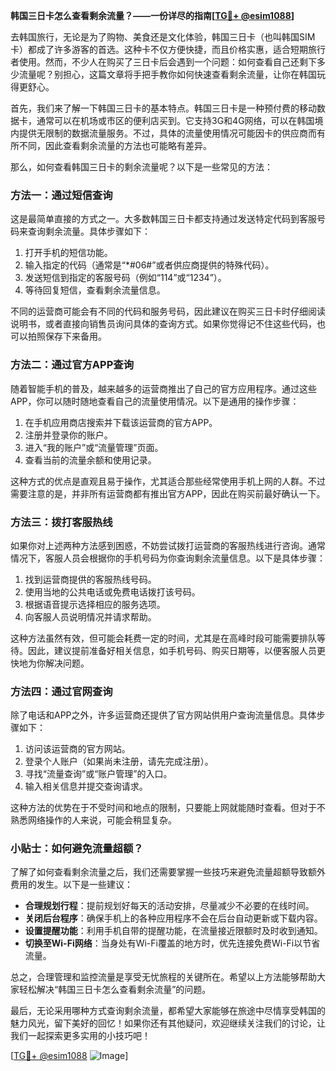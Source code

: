 **韩国三日卡怎么查看剩余流量？——一份详尽的指南[[TG💪+ @esim1088](https://t.me/s/esim1088)]**

去韩国旅行，无论是为了购物、美食还是文化体验，韩国三日卡（也叫韩国SIM卡）都成了许多游客的首选。这种卡不仅方便快捷，而且价格实惠，适合短期旅行者使用。然而，不少人在购买了三日卡后会遇到一个问题：如何查看自己还剩下多少流量呢？别担心，这篇文章将手把手教你如何快速查看剩余流量，让你在韩国玩得更舒心。

首先，我们来了解一下韩国三日卡的基本特点。韩国三日卡是一种预付费的移动数据卡，通常可以在机场或市区的便利店买到。它支持3G和4G网络，可以在韩国境内提供无限制的数据流量服务。不过，具体的流量使用情况可能因卡的供应商而有所不同，因此查看剩余流量的方法也可能略有差异。

那么，如何查看韩国三日卡的剩余流量呢？以下是一些常见的方法：

### 方法一：通过短信查询

这是最简单直接的方式之一。大多数韩国三日卡都支持通过发送特定代码到客服号码来查询剩余流量。具体步骤如下：

1. 打开手机的短信功能。
2. 输入指定的代码（通常是“*#06#”或者供应商提供的特殊代码）。
3. 发送短信到指定的客服号码（例如“114”或“1234”）。
4. 等待回复短信，查看剩余流量信息。

不同的运营商可能会有不同的代码和服务号码，因此建议在购买三日卡时仔细阅读说明书，或者直接向销售员询问具体的查询方式。如果你觉得记不住这些代码，也可以拍照保存下来备用。

### 方法二：通过官方APP查询

随着智能手机的普及，越来越多的运营商推出了自己的官方应用程序。通过这些APP，你可以随时随地查看自己的流量使用情况。以下是通用的操作步骤：

1. 在手机应用商店搜索并下载该运营商的官方APP。
2. 注册并登录你的账户。
3. 进入“我的账户”或“流量管理”页面。
4. 查看当前的流量余额和使用记录。

这种方式的优点是直观且易于操作，尤其适合那些经常使用手机上网的人群。不过需要注意的是，并非所有运营商都有推出官方APP，因此在购买前最好确认一下。

### 方法三：拨打客服热线

如果你对上述两种方法感到困惑，不妨尝试拨打运营商的客服热线进行咨询。通常情况下，客服人员会根据你的手机号码为你查询剩余流量信息。以下是具体步骤：

1. 找到运营商提供的客服热线号码。
2. 使用当地的公共电话或免费电话拨打该号码。
3. 根据语音提示选择相应的服务选项。
4. 向客服人员说明情况并请求帮助。

这种方法虽然有效，但可能会耗费一定的时间，尤其是在高峰时段可能需要排队等待。因此，建议提前准备好相关信息，如手机号码、购买日期等，以便客服人员更快地为你解决问题。

### 方法四：通过官网查询

除了电话和APP之外，许多运营商还提供了官方网站供用户查询流量信息。具体步骤如下：

1. 访问该运营商的官方网站。
2. 登录个人账户（如果尚未注册，请先完成注册）。
3. 寻找“流量查询”或“账户管理”的入口。
4. 输入相关信息并提交查询请求。

这种方法的优势在于不受时间和地点的限制，只要能上网就能随时查看。但对于不熟悉网络操作的人来说，可能会稍显复杂。

### 小贴士：如何避免流量超额？

了解了如何查看剩余流量之后，我们还需要掌握一些技巧来避免流量超额导致额外费用的发生。以下是一些建议：

- **合理规划行程**：提前规划好每天的活动安排，尽量减少不必要的在线时间。
- **关闭后台程序**：确保手机上的各种应用程序不会在后台自动更新或下载内容。
- **设置提醒功能**：利用手机自带的提醒功能，在流量接近限额时及时收到通知。
- **切换至Wi-Fi网络**：当身处有Wi-Fi覆盖的地方时，优先连接免费Wi-Fi以节省流量。

总之，合理管理和监控流量是享受无忧旅程的关键所在。希望以上方法能够帮助大家轻松解决“韩国三日卡怎么查看剩余流量”的问题。

最后，无论采用哪种方式查询剩余流量，都希望大家能够在旅途中尽情享受韩国的魅力风光，留下美好的回忆！如果你还有其他疑问，欢迎继续关注我们的讨论，让我们一起探索更多实用的小技巧吧！

[[TG💪+ @esim1088](https://t.me/s/esim1088) ![Image](https://i.postimg.cc/4NQfJmqS/Snipaste-2025-05-13-00-14-12.png)]